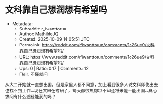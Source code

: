 # 文科靠自己想润想有希望吗

- Metadata:
  - Subreddit: r_iwanttorun
  - Author: MathildeJQ
  - Created: 2025-10-09 14:05:51 UTC
  - Permalink: https://reddit.com/r/iwanttorun/comments/1o26ue9/文科靠自己想润想有希望吗/
  - URL: https://www.reddit.com/r/iwanttorun/comments/1o26ue9/文科靠自己想润想有希望吗/
  - Ups: 0 | Ratio: 0.17 | Comments: 12
  - Flair: 不懂就问


从大二开始就一直想出国，但是家里人都不同意，加上看到很多人说文科即使出去也找不到工作...现在大四在考研了，每天都很焦虑😔不知道将来能不能出国...真心求问有什么途径能润的吗？

